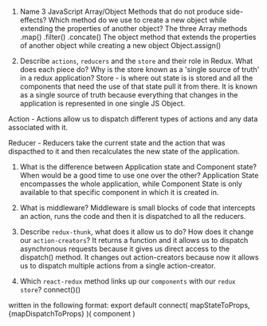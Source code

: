 1.  Name 3 JavaScript Array/Object Methods that do not produce side-effects? Which method do we use to create a new object while extending the properties of another object?
      The three Array methods
        .map()
        .filter()
        .concate()
      The object method that extends the properties of another object while creating a new object
        Object.assign()

1.  Describe `actions`, `reducers` and the `store` and their role in Redux. What does each piece do? Why is the store known as a 'single source of truth' in a redux application?
  Store - is where out state is is stored and all the components that need the use of that state pull it from there. It is known as a single source of truth because everything that changes in the application is represented in one single JS Object.

  Action - Actions allow us to dispatch different types of actions and any data associated with it.

  Reducer - Reducers take the current state and the action that was dispacthed to it and then recalculates the new state of the application.

1.  What is the difference between Application state and Component state? When would be a good time to use one over the other?
  Application State encompasses the whole application, while Component State is only available to that specific component in which it is created in.

1.  What is middleware?
  Middleware is small blocks of code that intercepts an action, runs the code and then it is dispatched to all the reducers.

1.  Describe `redux-thunk`, what does it allow us to do? How does it change our `action-creators`?
  It returns a function and it allows us to dispatch asynchronous requests because it gives us direct access to the dispatch() method. It changes out action-creators because now it allows us to dispatch multiple actions from a single action-creator.

1.  Which `react-redux` method links up our `components` with our `redux store`?
  connect()()

  written in the following format: 
  export default connect( mapStateToProps, {mapDispatchToProps} )( component )
